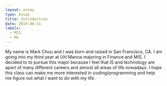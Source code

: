 ```yaml
---
layout: essay
type: essay
title: Introduction
date: 2019-08-31
labels:
  - MIS
  - Me
---
```


My name is Mark Chou and I was born and raised in San Francisco, CA. I am going into my third year at UH Manoa majoring in Finance and MIS. I decided to to pursue this major because I feel that IS and technology are apart of many different careers and almost all areas of life nowadays. I hope this class can make me more interested in coding/programming and help me figure out what I want to do with my life.  

